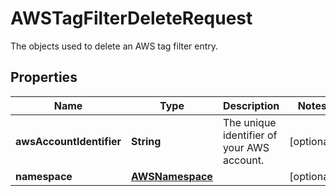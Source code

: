 

# AWSTagFilterDeleteRequest

The objects used to delete an AWS tag filter entry.
## Properties

Name | Type | Description | Notes
------------ | ------------- | ------------- | -------------
**awsAccountIdentifier** | **String** | The unique identifier of your AWS account. |  [optional]
**namespace** | [**AWSNamespace**](AWSNamespace.md) |  |  [optional]



